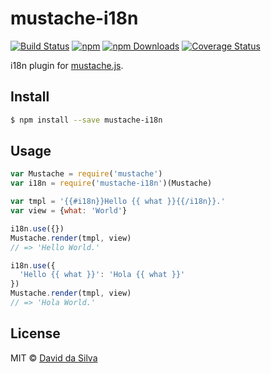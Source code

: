 # mustache-i18n

[![Build Status][travis-image]][travis-url]
[![npm][npm-image]][npm-url]
[![npm Downloads][downloads-image]][downloads-url]
[![Coverage Status][coveralls-image]][coveralls-url]

i18n plugin for [mustache.js](https://github.com/janl/mustache.js).

## Install

```sh
$ npm install --save mustache-i18n
```

## Usage

```js
var Mustache = require('mustache')
var i18n = require('mustache-i18n')(Mustache)

var tmpl = '{{#i18n}}Hello {{ what }}{{/i18n}}.'
var view = {what: 'World'}

i18n.use({})
Mustache.render(tmpl, view)
// => 'Hello World.'

i18n.use({
  'Hello {{ what }}': 'Hola {{ what }}'
})
Mustache.render(tmpl, view)
// => 'Hola World.'
```

## License

MIT © [David da Silva](http://dasilvacont.in)

[travis-image]: https://travis-ci.org/dasilvacontin/mustache-i18n.svg?branch=master
[travis-url]: https://travis-ci.org/dasilvacontin/mustache-i18n
[npm-image]: https://img.shields.io/npm/v/mustache-i18n.svg?style=flat
[npm-url]: https://npmjs.org/package/mustache-i18n
[downloads-image]: http://img.shields.io/npm/dm/mustache-i18n.svg
[downloads-url]: https://www.npmjs.org/package/mustache-i18n
[coveralls-image]: https://coveralls.io/repos/dasilvacontin/mustache-i18n/badge.svg
[coveralls-url]: https://coveralls.io/r/dasilvacontin/mustache-i18n

